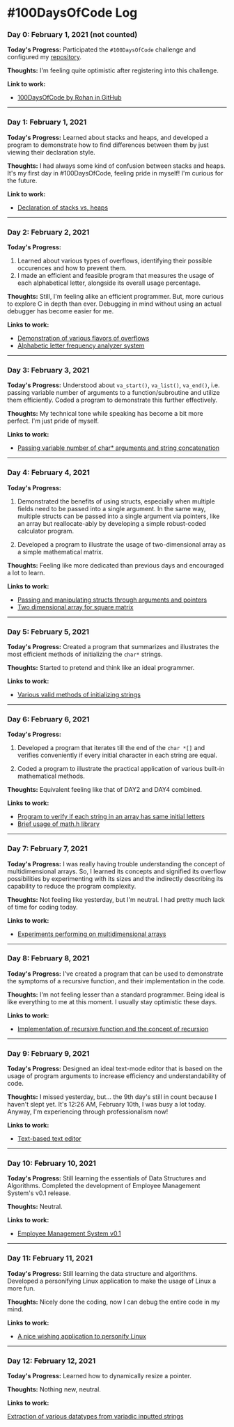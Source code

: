 # #100DaysOfCode Log

### Day 0: February 1, 2021 (not counted)

**Today's Progress:** Participated the `#100DaysOfCode` challenge and configured my
[repository](https://github.com/rohanbari/100DaysOfCode).

**Thoughts:** I'm feeling quite optimistic after registering into this challenge.

**Link to work:**

  * [100DaysOfCode by Rohan in GitHub](https://github.com/rohanbari/100DaysOfCode)


---


### Day 1: February 1, 2021

**Today's Progress:** Learned about stacks and heaps, and developed a program to demonstrate
how to find differences between them by just viewing their declaration style.

**Thoughts:** I had always some kind of confusion between stacks and heaps. It's my first day in
#100DaysOfCode, feeling pride in myself! I'm curious for the future.

**Link to work:**

  * [Declaration of stacks vs. heaps](https://github.com/rohanbari/100DaysOfCode/blob/master/src/001/stack_heap.c)


---


### Day 2: February 2, 2021

**Today's Progress:**

  1. Learned about various types of overflows, identifying their possible occurences and how to prevent them.
  2. I made an efficient and feasible program that measures the usage of each alphabetical letter, alongside its
  overall usage percentage.

**Thoughts:** Still, I'm feeling alike an efficient programmer. But, more curious to explore C in depth than ever.
Debugging in mind without using an actual debugger has become easier for me.

**Links to work:**

  * [Demonstration of various flavors of overflows](https://github.com/rohanbari/100DaysOfCode/blob/master/src/002/overflow.c)
  * [Alphabetic letter frequency analyzer system](https://github.com/rohanbari/100DaysOfCode/blob/master/src/002/letter_frequency_analyzer.c)


---


### Day 3: February 3, 2021

**Today's Progress:** Understood about `va_start()`, `va_list()`, `va_end()`, i.e. passing variable number of
arguments to a function/subroutine and utilize them efficiently. Coded a program to demonstrate this further effectively.

**Thoughts:** My technical tone while speaking has become a bit more perfect. I'm just pride of myself.

**Links to work:**

  * [Passing variable number of char* arguments and string concatenation](https://github.com/rohanbari/100DaysOfCode/blob/master/src/003/var_args.c)


---


### Day 4: February 4, 2021

**Today's Progress:**

  1. Demonstrated the benefits of using structs, especially when multiple fields need to be passed into a single argument.
  In the same way, multiple structs can be passed into a single argument via pointers, like an array but reallocate-ably by
  developing a simple robust-coded calculator program.
  
  2. Developed a program to illustrate the usage of two-dimensional array as a simple mathematical matrix.

**Thoughts:** Feeling like more dedicated than previous days and encouraged a lot to learn.

**Links to work:**

  * [Passing and manipulating structs through arguments and pointers](https://github.com/rohanbari/100DaysOfCode/blob/master/src/004/manip_pointers.c)
  * [Two dimensional array for square matrix](https://github.com/rohanbari/100DaysOfCode/blob/master/src/004/two_dim_matrix.c)


---


### Day 5: February 5, 2021

**Today's Progress:** Created a program that summarizes and illustrates the most efficient methods of initializing the `char*` strings.

**Thoughts:** Started to pretend and think like an ideal programmer.

**Links to work:**

  * [Various valid methods of initializing strings](https://github.com/rohanbari/100DaysOfCode/blob/master/src/005/valid_string_init.c)


---


### Day 6: February 6, 2021

**Today's Progress:**

  1. Developed a program that iterates till the end of the `char *[]` and verifies conveniently if every initial character
  in each string are equal.
  
  2. Coded a program to illustrate the practical application of various built-in mathematical methods.

**Thoughts:** Equivalent feeling like that of DAY2 and DAY4 combined.

**Links to work:**

  * [Program to verify if each string in an array has same initial letters](https://github.com/rohanbari/100DaysOfCode/blob/master/src/006/initial_letters.c)
  * [Brief usage of math.h library](https://github.com/rohanbari/100DaysOfCode/blob/master/src/006/math_library.c)


---


### Day 7: February 7, 2021

**Today's Progress:** I was really having trouble understanding the concept of multidimensional arrays. So, I
learned its concepts and signified its overflow possibilities by experimenting with its sizes and the indirectly
describing its capability to reduce the program complexity.

**Thoughts:** Not feeling like yesterday, but I'm neutral. I had pretty much lack of time for coding today.

**Links to work:**
  
  * [Experiments performing on multidimensional arrays](https://github.com/rohanbari/100DaysOfCode/blob/master/src/007/multi_dim_array.c)
  

---


### Day 8: February 8, 2021

**Today's Progress:** I've created a program that can be used to demonstrate the symptoms of a recursive function,
and their implementation in the code.

**Thoughts:** I'm not feeling lesser than a standard programmer. Being ideal is like everything to me at this
moment. I usually stay optimistic these days.

**Links to work:**

  * [Implementation of recursive function and the concept of recursion](https://github.com/rohanbari/100DaysOfCode/blob/master/src/008/recursion.c)


---


### Day 9: February 9, 2021

**Today's Progress:** Designed an ideal text-mode editor that is based on the usage of program arguments
to increase efficiency and understandability of code.

**Thoughts:** I missed yesterday, but... the 9th day's still in count because I haven't slept yet. It's 12:26 AM,
February 10th, I was busy a lot today. Anyway, I'm experiencing through professionalism now!

**Links to work:**

  * [Text-based text editor](https://github.com/rohanbari/100DaysOfCode/blob/master/src/009/text_editor.c)


---


### Day 10: February 10, 2021

**Today's Progress:** Still learning the essentials of Data Structures and Algorithms. Completed the development
of Employee Management System's v0.1 release.

**Thoughts:** Neutral.

**Links to work:**

  * [Employee Management System v0.1](https://github.com/rohanbari/100DaysOfCode/blob/master/src/010/employee_manager.c)


---


### Day 11: February 11, 2021

**Today's Progress:** Still learning the data structure and algorithms. Developed a personifying Linux application
to make the usage of Linux a more fun.

**Thoughts:** Nicely done the coding, now I can debug the entire code in my mind.

**Links to work:**

  * [A nice wishing application to personify Linux](https://github.com/rohanbari/100DaysOfCode/blob/master/src/011/good.c)


---


### Day 12: February 12, 2021

**Today's Progress:** Learned how to dynamically resize a pointer.

**Thoughts:** Nothing new, neutral.

**Links to work:**

  [Extraction of various datatypes from variadic inputted strings](https://github.com/rohanbari/100DaysOfCode/blob/master/src/012/format_spec.c)
